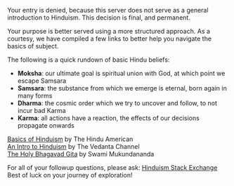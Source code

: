 Your entry is denied, because this server does not serve as a general introduction to Hinduism. 
This decision is final, and permanent.     

Your purpose is better served using a more structured approach. As a courtesy, we have compiled a few links to better help you navigate the basics of subject.    

The following is a quick rundown of basic Hindu beliefs:   
- **Moksha**: our ultimate goal is spiritual union with God, at which point we escape Samsara   
- **Samsara**: the substance from which we emerge is eternal, born again in many forms   
- **Dharma**: the cosmic order which we try to uncover and follow, to not incur bad Karma   
- **Karma**: all actions have a reaction, the effects of our decisions propagate onwards

[Basics of Hinduism](https://www.hinduamerican.org/hinduism-basics) by The Hindu American    
[An Intro to Hinduism](https://www.youtube.com/playlist?list=PLLakBVXhC4zeLr2F8vdXAZGZf0hkmdOy2) by The Vedanta Channel    
[The Holy Bhagavad Gita](https://www.holy-bhagavad-gita.org/) by Swami Mukundananda   

For all of your followup questions, please ask: [Hinduism Stack Exchange](https://hinduism.stackexchange.com/)   
Best of luck on your journey of exploration!
